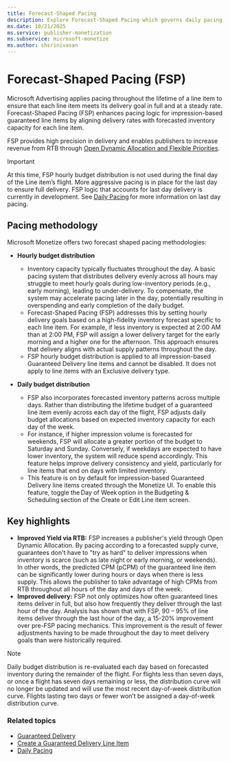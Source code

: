 ```yaml
---
title: Forecast-Shaped Pacing 
description: Explore Forecast-Shaped Pacing which governs daily pacing schedules for all impression-based guaranteed line items on the platform.
ms.date: 10/21/2025
ms.service: publisher-monetization
ms.subservice: microsoft-monetize
ms.author: shsrinivasan
---
```

# Forecast-Shaped Pacing (FSP)

Microsoft Advertising applies pacing throughout the lifetime of a line item to ensure that each line item meets its delivery goal in full and at a steady rate. Forecast-Shaped Pacing (FSP) enhances pacing logic for impression-based guaranteed line items by aligning delivery rates with forecasted inventory capacity for each line item. 

FSP provides high precision in delivery and enables publishers to increase revenue from RTB through [Open Dynamic Allocation and Flexible Priorities](open-dynamic-allocation-and-flexible-priorities.md).

> [!IMPORTANT]
> At this time, FSP hourly budget distribution is not used during the final day of the Line item’s flight. More aggressive pacing is in place for the last day to ensure full delivery. FSP logic that accounts for last day delivery is currently in development. See [Daily Pacing](daily-pacing.md) for more information on last day pacing. 

## Pacing methodology 

Microsoft Monetize offers two forecast shaped pacing methodologies: 

- **Hourly budget distribution**
    - Inventory capacity typically fluctuates throughout the day. A basic pacing system that distributes delivery evenly across all hours may struggle to meet hourly goals during low-inventory periods (e.g., early morning), leading to under-delivery. To compensate, the system may accelerate pacing later in the day, potentially resulting in overspending and early completion of the daily budget. 
    - Forecast-Shaped Pacing (FSP) addresses this by setting hourly delivery goals based on a high-fidelity inventory forecast specific to each line item. For example, if less inventory is expected at 2:00 AM than at 2:00 PM, FSP will assign a lower delivery target for the early morning and a higher one for the afternoon. This approach ensures that delivery aligns with actual supply patterns throughout the day. 
    - FSP hourly budget distribution is applied to all impression-based Guaranteed Delivery line items and cannot be disabled. It does not apply to line items with an Exclusive delivery type. 

- **Daily budget distribution** 
    - FSP also incorporates forecasted inventory patterns across multiple days. Rather than distributing the lifetime budget of a guaranteed line item evenly across each day of the flight, FSP adjusts daily budget allocations based on expected inventory capacity for each day of the week. 
    - For instance, if higher impression volume is forecasted for weekends, FSP will allocate a greater portion of the budget to Saturday and Sunday. Conversely, if weekdays are expected to have lower inventory, the system will reduce spend accordingly. This feature helps improve delivery consistency and yield, particularly for line items that end on days with limited inventory. 
    - This feature is on by default for impression-based Guaranteed Delivery line items created through the Monetize UI. To enable this feature, toggle the Day of Week option in the Budgeting & Scheduling section of the Create or Edit Line item screen. 

 
## Key highlights 

- **Improved Yield via RTB:** FSP increases a publisher's yield through Open Dynamic Allocation. By pacing according to a forecasted supply curve, guarantees don't have to "try as hard" to deliver impressions when inventory is scarce (such as late night or early morning, or weekends). In other words, the predicted CPM (pCPM) of the guaranteed line item can be significantly lower during hours or days when there is less supply. This allows the publisher to take advantage of high CPMs from RTB throughout all hours of the day and days of the week. 
- **Improved delivery:** FSP not only optimizes how often guaranteed lines items deliver in full, but also how frequently they deliver through the last hour of the day. Analysis has shown that with FSP, 90 – 95% of line items deliver through the last hour of the day, a 15-20% improvement over pre-FSP pacing mechanics. This improvement is the result of fewer adjustments having to be made throughout the day to meet delivery goals than were historically required. 

> [!NOTE]
> Daily budget distribution is re-evaluated each day based on forecasted inventory during the remainder of the flight. For flights less than seven days, or once a flight has seven days remaining or less, the distribution curve will no longer be updated and will use the most recent day-of-week distribution curve. Flights lasting two days or fewer won’t be assigned a day-of-week distribution curve. 

<!--
# Forecast-shaped pacing

Microsoft Advertising applies pacing throughout the lifetime of a line item to ensure that each line item meets its delivery goal in full and at a steady rate. Forecast-Shaped Pacing (FSP) – which governs daily pacing schedules for all impression-based guaranteed line items on the platform – takes standard pacing methods a step further by ensuring
line items deliver at a rate that reflects the forecasted inventory available for the line item.

FSP provides a great amount of precision in delivery and allows publishers to realize increased revenue from RTB through [Open Dynamic Allocation and Flexible Priorities](open-dynamic-allocation-and-flexible-priorities.md).

## How it works

Availability of inventory typically changes throughout the day. One challenge of a naïve pacing system that tries to pace a line item evenly across the hours of a day is that it becomes difficult to fulfill hourly delivery goals during the less-trafficked, lower inventory times of day. This lack of inventory could prevent the line item from meeting its pacing goals during those low-inventory times and therefore make it seem as if it's underdelivering. To account for this, pacing speeds up. As more inventory becomes available later in the day, this increased pace will start to overspend. Pacing again will adjust. Oftentimes this continuing need to adjust leads to spend completion before the day is over.

Forecast-Shaped Pacing (FSP) solves this problem by setting hourly delivery goals for a guaranteed delivery line item according to an inventory forecast specific to that line item. For example, there may be less inventory available to that line item in the early morning hours (say, 2:00 AM) than in the afternoon. FSP can predict this variance and
will therefore set a much lower delivery goal for the line item at 2 AM than at 2 PM. In the afternoon, FSP sets delivery targets to be higher because more supply is expected to be available than in the early morning. And if – as is often the case – inventory starts to drop again during the end of the day, the FSP-governed line item will have less
delivery scheduled accordingly.

To summarize: FSP takes into account the variability of inventory throughout the day, setting hourly delivery goals that map to high-fidelity, line-item specific forecasts powered by the [Yield Forecasting Engine](../yield-analytics-ui/yield-analytics-overview.md).

> [!NOTE]
> Microsoft Advertising uses FSP for all impression-based Guaranteed Delivery line items. It does not apply to line items with an **Exclusive** delivery type.

What FSP means to publishers

FSP has proven overall to positively impact both revenue from RTB as well as delivery accuracy.

### Increased yield from RTB

FSP increases a publisher's yield through Open Dynamic Allocation. By pacing according to a forecasted supply curve, guarantees don't have to "try as hard" to deliver impressions when inventory is scarce (such as late night or early morning). In other words, the predicted CPM (pCPM) of the guaranteed line item can be significantly lower during these hours when there is less supply. This allows the publisher to take advantage of high CPMs from RTB throughout all hours of the day.

> [!IMPORTANT]
> **FSP Analysis**
>
> An early analysis of production data showed that this relaxed pressure during low-supply hours resulted in guaranteed line items using FSP were able to bid a 25-35% lower pCPM on average than without FSP. A lower pCPM means the opportunity cost of serving guaranteed is lower and publishers can capture more of their most valuable RTB demand, which, in this analysis, translated to 15-20% more RTB revenue on average.

### Delivery throughout the day

FSP not only optimizes how often guaranteed lines items deliver in full, but also how frequently they deliver through the last hour of the day. Analysis has shown that with FSP, 90 – 95% of line items deliver through the last hour of the day, a 15-20% improvement over pre-FSP pacing mechanics. This improvement is the result of fewer adjustments having to be made throughout the day to meet delivery goals than were historically required.

## Restrictions

At this time, FSP is not used during the final day in the lifetime of the line item. More aggressive pacing is in place for the last day to ensure full delivery. FSP logic that accounts for last day delivery is currently in development. See [Daily Pacing](daily-pacing.md) for more ##information on last day pacing.
-->

### Related topics

- [Guaranteed Delivery](guaranteed-delivery.md)
- [Create a Guaranteed Delivery Line Item](create-a-guaranteed-delivery-line-item.md)
- [Daily Pacing](daily-pacing.md)
